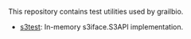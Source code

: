 This repository contains test utilities used by grailbio.

- [s3test](https://godoc.org/github.com/grailbio/testutil/s3test):  In-memory s3iface.S3API implementation.
